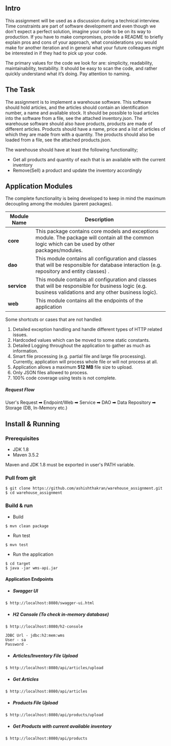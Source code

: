 ## Intro
This assignment will be used as a discussion during a technical interview.
Time constraints are part of software development and even though we don't expect a perfect solution, imagine your code to be on its way to production.
If you have to make compromises, provide a README to briefly explain pros and cons of your approach, what considerations you would make for another iteration and in general what your
future colleagues might be interested in if they had to pick up your code.

The primary values for the code we look for are: simplicity, readability, maintainability, testability. It should be easy to scan the code, and rather quickly understand what it’s doing.
Pay attention to naming.

## The Task
The assignment is to implement a warehouse software. This software should hold articles, and the articles should contain an identification number, a name and available stock.
It should be possible to load articles into the software from a file, see the attached inventory.json.
The warehouse software should also have products, products are made of different articles. Products should have a name, price and a list of articles of which they are made from with a quantity.
The products should also be loaded from a file, see the attached products.json.

The warehouse should have at least the following functionality;
* Get all products and quantity of each that is an available with the current inventory
* Remove(Sell) a product and update the inventory accordingly

## Application Modules

The complete functionality is being developed to keep in mind the maximum decoupling among the modules (parent packages).

| Module Name | Description |
| --- | --- |
| <b>core</b> | This package contains core models and exceptions module. The package will contain all the common logic which can be used by other packages/modules. |
| <b>dao</b> | This module contains all configuration and classes that will be responsible for database interaction (e.g. repository and entity classes) . |
| <b>service</b> | This module contains all configuration and classes that will be responsible for business logic (e.g. business validations and any other business logic). |
| <b>web</b> | This module contains all the endpoints of the application |

Some shortcuts or cases that are not handled:

1. Detailed exception handling and handle different types of HTTP related issues.
2. Hardcoded values which can be moved to some static constants.
3. Detailed Logging throughout the application to gather as much as information.
4. Smart file processing (e.g. partial file and large file processing). Currently, application will process whole file or will not process at all.
5. Application allows a maximum <b>512 MB</b> file size to upload.
6. Only JSON files allowed to process.
7. 100% code coverage using tests is not complete.

##### Request Flow

User's Request ➡ Endpoint/Web ➡ Service ➡ DAO ➡ Data Repository ➡ Storage (DB, In-Memory etc.)

## Install & Running

### Prerequisites
* JDK 1.8
* Maven 3.5.2

Maven and JDK 1.8 must be exported in user's PATH variable.

### Pull from git
```
$ git clone https://github.com/ashishthakran/warehouse_assignment.git
$ cd warehouse_assignment
```

### Build & run

* Build
```
$ mvn clean package
```

* Run test
```
$ mvn test
```

* Run the application
```
$ cd target
$ java -jar wms-api.jar
```

#### Application Endpoints

* ##### Swagger UI
```
$ http://localhost:8080/swagger-ui.html
```

* ##### H2 Console (To check in-memory database)
```
$ http://localhost:8080/h2-console

JDBC Url - jdbc:h2:mem:wms
User - sa
Password -
```

* ##### Articles/Inventory File Upload
```
$ http://localhost:8080/api/articles/upload
```

* ##### Get Articles
```
$ http://localhost:8080/api/articles
```

* ##### Products File Upload
```
$ http://localhost:8080/api/products/upload
```

* ##### Get Products with current available inventory
```
$ http://localhost:8080/api/products
```
